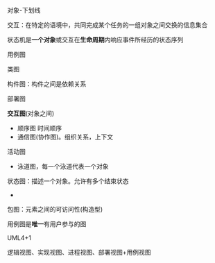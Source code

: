 

对象-下划线

交互：在特定的语境中，共同完成某个任务的一组对象之间交换的信息集合



状态机是**一个对象**或交互在**生命周期**内响应事件所经历的状态序列



用例图

类图

构件图：构件之间是依赖关系

部署图

**交互图**(对象之间)

* 顺序图 时间顺序
* 通信图(协作图)。组织关系，上下文

活动图

* 泳道图，每一个泳道代表一个对象

状态图：描述一个对象。允许有多个结束状态

* 

包图：元素之间的可访问性(构造型)

用例图是**唯一**有用户参与的图





UML4+1

逻辑视图、实现视图、进程视图、部署视图+用例视图